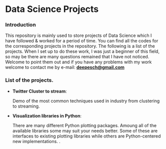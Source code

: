 Data Science Projects 
=====================================


### Introduction

This repository is mainly used to store projects of Data Science which I have followed & worked for a period of time. You can find all the codes for the corresponding projects in the repository. The following is a list of the projects. When I set up to do these work, I was just a beginner of this field, so may be there are many questions remained that I have not noticed. Welcome to point them out and if you have any problems with my work welcome to contact me by e-mail:  **deepesch@gmail.com**

### List of the projects.

  * **Twitter Cluster to stream**:  
      
      Demo of the most common techniques used in industry from clustering to streaming.
  * **Visualization libraries in Python**:
      
      There are many different Python plotting packages. Amoung all of the  available libraries some may suit your needs better. Some of these are interfaces to existing plotting libraries while others are Python-centered new implementations. .
 






